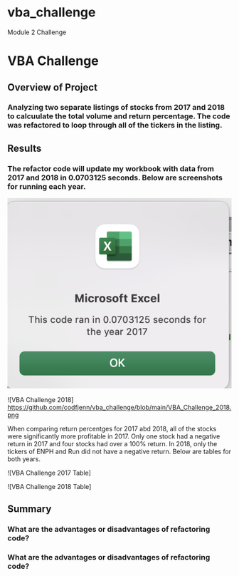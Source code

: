 # vba_challenge
Module 2 Challenge
# VBA Challenge


## Overview of Project
### Analyzing two separate listings of stocks from 2017 and 2018 to calcuulate the total volume and return percentage. The code was refactored to loop through all of the tickers in the listing. 

## Results
### The refactor code will update my workbook with data from 2017 and 2018 in 0.0703125 seconds. Below are screenshots for running each year. 

![VBA Challenge 2017](https://github.com/codfjenn/vba_challenge/blob/main/VBA_Challenge_2017.png)

![VBA Challenge 2018] https://github.com/codfjenn/vba_challenge/blob/main/VBA_Challenge_2018.png 

When comparing return percentges for 2017 abd 2018, all of the stocks were significantly more profitable in 2017. Only one stock had a negative return in 2017 and four stocks had over a 100% return. In 2018, only the tickers of ENPH and Run did not have a negative return. Below are tables for both years. 

![VBA Challenge 2017 Table] 

![VBA Challenge 2018 Table] 


## Summary
### What are the advantages or disadvantages of refactoring code?


### What are the advantages or disadvantages of refactoring code?
